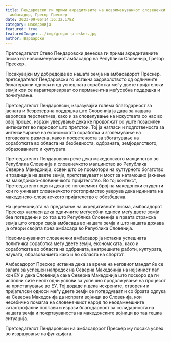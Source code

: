 ```yaml
---
title: Пендаровски ги прими акредитивите на новоименуваниот словенечки
  амбасадор, Грегор Прескер
date: 2023-09-06T14:36:32.178Z
category: македонија
featured: true
featuredImage: ../img/gregor-presker.jpg
author: Вардарски
---
```

<!--StartFragment-->

Претседателот Стево Пендаровски денеска ги прими акредитивните писма на новоименуваниот амбасадор на Република Словенија, Грегор Прескер.



<!--EndFragment--><!--StartFragment-->

Посакувајќи му добредојде во нашата земја на амбасадорот Прескер, претседателот Пендаровски го истакна задоволството од одличните билатерални односи и од успешната соработка меѓу двете пријателски земји кои се карактеризираат со перманентна меѓусебна поддршка и почитување.

Претседателот Пендаровски, изразувајќи голема благодарност за јасната и безрезервна поддршка што Словенија ја дава за нашата европска перспектива, како и за споделување на искуствата со нас во овој процес, изрази уверување дека ќе продолжат со уште позасилен интензитет во периодот што претстои. Тој ја нагласи и подготвеноста за интензивирање на економската соработка и зголемување на трговската размена, како и посветеноста за збогатување на соработката во областа на безбедноста, одбраната, земјоделството, образованието и културата.

Претседателот Пендаровски рече дека македонското малцинство во Република Словенија и словенечкото малцинство во Република Северна Македонија, освен што се промотори на културното богатство и традиција на двете земји, претставуваат и мост за натамошно јакнење на македонско-словенечкото пријателство. Во тој контекст, Претседателот оцени дека сè поголемиот број на македонски студенти кои го уживаат словенечкото гостопримство уверува дека иднината на македонско-словенечкото пријателство е обезбедена.

На церемонијата на предавање на акредитивните писма, амбасадорот Прескер нагласи дека одличните меѓусебни односи меѓу двете земји беа потврдени и со тоа што Република Словенија е првата странска земја што отвори своја амбасада во нашата земја и што нашата држава ја отвори својата прва амбасада во Република Словенија.

Новоименуваниот словенечки амбасадор ја истакна успешната политичка соработка меѓу двете земји, економската, како и соработката во областа на одбраната, внатрешните работи, културата, науката, образованието како и во областа на спортот.

Амбасадорот Прескер истакна дека за време на неговиот мандат ќе се залага за успешен напредок на Северна Македонија на нејзиниот пат кон ЕУ и дека Словенија сака Северна Македонија што поскоро да ги исполни сите неопходни услови за успешно продолжување на процесот на пристапување во ЕУ. Тој додаде и дека искрените, отворени и пријателски односи меѓу двете земји се потврдуваат и со брзата одлука на Северна Македонија да испрати војници во Словенија, кои несебично помагаа на словенечкиот народ по неодамнешните катастрофални поплави и изрази благодарност за солидарноста на нашата земја и пожртвуваноста на македонските војници во таа тешка ситуација.

Претседателот Пендаровски на амбасадорот Прескер му посака успех во извршување на функцијата.

<!--EndFragment-->